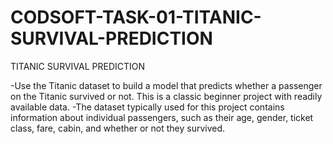 # CODSOFT-TASK-01-TITANIC-SURVIVAL-PREDICTION
TITANIC SURVIVAL PREDICTION

-Use the Titanic dataset to build a model that predicts whether a
passenger on the Titanic survived or not. This is a classic beginner
project with readily available data.
-The dataset typically used for this project contains information
about individual passengers, such as their age, gender, ticket
class, fare, cabin, and whether or not they survived.
